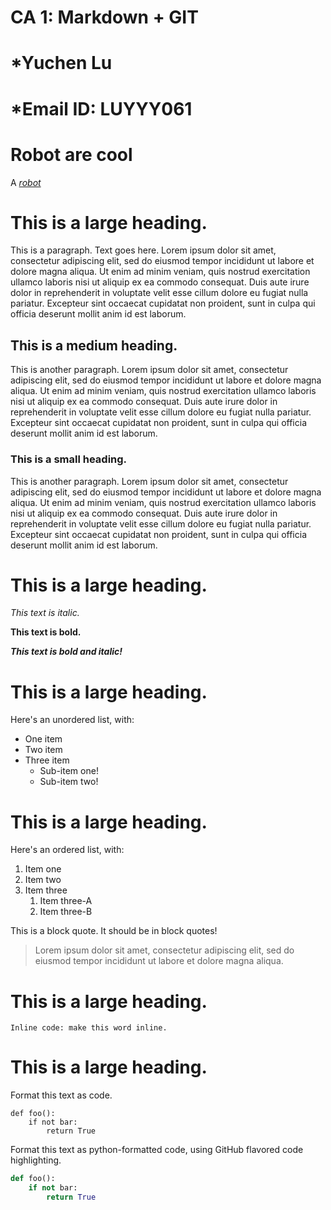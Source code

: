 # CA 1: Markdown + GIT
# *Yuchen Lu
# *Email ID: LUYYY061


# Robot are cool

A [_robot_](https://upload.wikimedia.org/wikipedia/commons/0/03/Kismet-IMG_6007-black.jpg)

# This is a large heading. 

This is a paragraph. Text goes here. Lorem ipsum dolor sit amet, consectetur adipiscing elit, sed do eiusmod tempor incididunt ut labore et dolore magna aliqua. Ut enim ad minim veniam, quis nostrud exercitation ullamco laboris nisi ut aliquip ex ea commodo consequat. Duis aute irure dolor in reprehenderit in voluptate velit esse cillum dolore eu fugiat nulla pariatur. Excepteur sint occaecat cupidatat non proident, sunt in culpa qui officia deserunt mollit anim id est laborum.

## This is a medium heading. 

This is another paragraph. Lorem ipsum dolor sit amet, consectetur adipiscing elit, sed do eiusmod tempor incididunt ut labore et dolore magna aliqua. Ut enim ad minim veniam, quis nostrud exercitation ullamco laboris nisi ut aliquip ex ea commodo consequat. Duis aute irure dolor in reprehenderit in voluptate velit esse cillum dolore eu fugiat nulla pariatur. Excepteur sint occaecat cupidatat non proident, sunt in culpa qui officia deserunt mollit anim id est laborum.

### This is a small heading. 

This is another paragraph. Lorem ipsum dolor sit amet, consectetur adipiscing elit, sed do eiusmod tempor incididunt ut labore et dolore magna aliqua. Ut enim ad minim veniam, quis nostrud exercitation ullamco laboris nisi ut aliquip ex ea commodo consequat. Duis aute irure dolor in reprehenderit in voluptate velit esse cillum dolore eu fugiat nulla pariatur. Excepteur sint occaecat cupidatat non proident, sunt in culpa qui officia deserunt mollit anim id est laborum.

# This is a large heading. 

*This text is italic.*

**This text is bold.** 

***This text is bold and italic!***

# This is a large heading. 

Here's an unordered list, with:

* One item
* Two item
* Three item
    * Sub-item one!
    * Sub-item two!

# This is a large heading. 

Here's an ordered list, with:

1. Item one
2. Item two
3. Item three
    1. Item three-A
    2. Item three-B

This is a block quote. It should be in block quotes! 

> Lorem ipsum dolor sit amet, consectetur adipiscing elit, sed do eiusmod tempor incididunt ut labore et dolore magna aliqua.

# This is a large heading. 

`Inline code: make this word inline.`

# This is a large heading. 

Format this text as code.

```  
def foo():
    if not bar:
        return True
```

Format this text as python-formatted code, using GitHub flavored code highlighting. 
```python
def foo():
    if not bar:
        return True
```